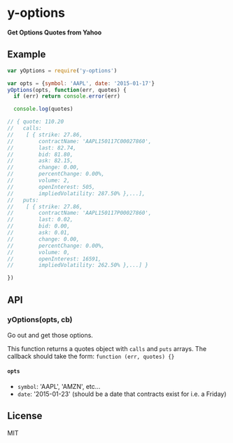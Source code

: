 # y-options

**Get Options Quotes from Yahoo**

## Example

```js
var yOptions = require('y-options')

var opts = {symbol: 'AAPL', date: '2015-01-17'}
yOptions(opts, function(err, quotes) {
  if (err) return console.error(err)

  console.log(quotes)

// { quote: 110.20
//   calls:
//    [ { strike: 27.86,
//        contractName: 'AAPL150117C00027860',
//        last: 82.74,
//        bid: 81.80,
//        ask: 82.15,
//        change: 0.00,
//        percentChange: 0.00%,
//        volume: 2,
//        openInterest: 505,
//        impliedVolatility: 287.50% },...],
//   puts:
//    [ { strike: 27.86,
//        contractName: 'AAPL150117P00027860',
//        last: 0.02,
//        bid: 0.00,
//        ask: 0.01,
//        change: 0.00,
//        percentChange: 0.00%,
//        volume: 0,
//        openInterest: 16591,
//        impliedVolatility: 262.50% },...] }

})

```

## API

### yOptions(opts, cb)

Go out and get those options.

This function returns a quotes object with `calls` and `puts` arrays. The callback should take the form: `function (err, quotes) {}`

#### `opts`

* `symbol`: 'AAPL', 'AMZN', etc...
* `date`: '2015-01-23' (should be a date that contracts exist for i.e. a Friday)

## License

MIT
